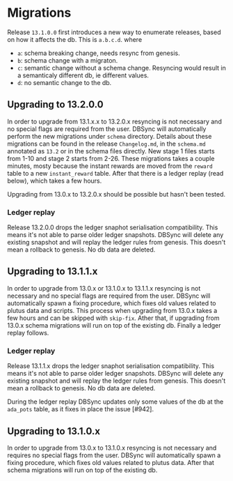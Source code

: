 # Migrations

Release `13.1.0.0` first introduces a new way to enumerate releases, based on how it affects the db.
This is `a.b.c.d`. where
- `a`: schema breaking change, needs resync from genesis.
- `b`: schema change with a migraton.
- `c`: semantic change without a schema change. Resyncing would result in a semanticaly different db, ie
different values.
- `d`: no semantic change to the db.

## Upgrading to 13.2.0.0

In order to upgrade from 13.1.x.x to 13.2.0.x resyncing is not necessary and no special
flags are required from the user. DBSync will automatically perform the new migrations under `schema`
directory. Details about these migrations can be found in the release `Changelog.md`, in the `schema.md`
annotated as `13.2` or in the schema files directly. New stage 1 files starts from 1-10 and stage 2 starts from 2-26.
These migrations takes a couple minutes, mosty because the instant rewards are moved from the `reward` table to a
new `instant_reward` table. After that there is a ledger replay (read below), which takes a few hours.

Upgrading from 13.0.x to 13.2.0.x should be possible but hasn't been tested.

### Ledger replay

Release 13.2.0.0 drops the ledger snaphot serialisation compatibility. This means it's not able to
parse older ledger snapshots. DBSync will delete any existing snapshot and will replay the ledger
rules from genesis. This doesn't mean a rollback to genesis. No db data are deleted.

## Upgrading to 13.1.1.x

In order to upgrade from 13.0.x or 13.1.0.x to 13.1.1.x resyncing is not necessary and no special
flags are required from the user. DBSync will automatically spawn a fixing procedure, which fixes
old values related to plutus data and scripts. This process when upgrading from 13.0.x takes a few
hours and can be skipped with `skip-fix`. Ather that, if upgrading from 13.0.x schema migrations
will run on top of the existing db. Finally a ledger replay follows.

### Ledger replay

Release 13.1.1.x drops the ledger snaphot serialisation compatibility. This means it's not able to
parse older ledger snapshots. DBSync will delete any existing snapshot and will replay the ledger
rules from genesis. This doesn't mean a rollback to genesis. No db data are deleted.

During the ledger replay DBSync updates only some values of the db at the `ada_pots` table, as it
fixes in place the issue [#942].

## Upgrading to 13.1.0.x

In order to upgrade from 13.0.x to 13.1.0.x resyncing is not necessary and requires no special flags
from the user. DBSync will automatically spawn a fixing procedure, which fixes old values
related to plutus data. After that schema migrations will run on top of the existing db.
